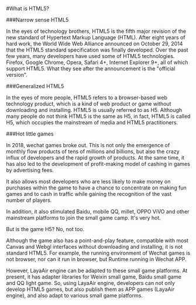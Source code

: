 #What is HTML5?

###Narrow sense HTML5

In the eyes of technology brothers, HTML5 is the fifth major revision of the new standard of Hypertext Markup Language (HTML). After eight years of hard work, the World Wide Web Alliance announced on October 29, 2014 that the HTML5 standard specification was finally developed. Over the past few years, many developers have used some of HTML5 technologies. Firefox, Google Chrome, Opera, Safari 4+, Internet Explorer 9+, all of which support HTML5. What they see after the announcement is the "official version".



###Generalized HTML5

In the eyes of more people, HTML5 refers to a browser-based web technology product, which is a kind of web product or game without downloading and installing. HTML5 is usually referred to as H5. Although many people do not think HTML5 is the same as H5, in fact, HTML5 is called H5, which occupies the mainstream of media and HTML5 practitioners.



###Hot little games

In 2018, wechat games broke out. This is not only the emergence of monthly flow products of tens of millions and billions, but also the crazy influx of developers and the rapid growth of products. At the same time, it has also led to the development of profit-making model of cashing in games by advertising fees.

It also allows most developers who are less likely to make money on purchases within the game to have a chance to concentrate on making fun games and to cash in traffic while gaining the recognition of the vast number of players.

In addition, it also stimulated Baidu, mobile QQ, millet, OPPO ViVO and other mainstream platforms to join the small game camp. It's very hot.

But is the game H5? No, not too.

Although the game also has a point-and-play feature, compatible with most Canvas and Webgl interfaces without downloading and installing, it is not standard HTML5. For example, the running environment of Wechat games is not browser, nor can it run in browser, but Runtime running in Wechat APP.

However, LayaAir engine can be adapted to these small game platforms. At present, it has adapter libraries for Weixin small game, Baidu small game and QQ light game. So, using LayaAir engine, developers can not only develop HTML5 games, but also publish them as APP games (LayaAir engine), and also adapt to various small game platforms.









